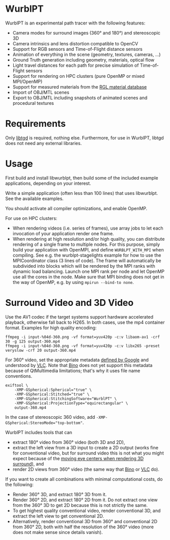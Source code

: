 # WurblPT

WurblPT is an experimental path tracer with the following features:
- Camera modes for surround images (360° and 180°) and stereoscopic 3D
- Camera intrinsics and lens distortion compatible to OpenCV
- Support for RGB sensors and Time-of-Flight distance sensors
- Animation of everything in the scene (geometry, textures, cameras, ...)
- Ground Truth generation including geometry, materials, optical flow
- Light travel distances for each path for precise simulation of
  Time-of-Flight sensors
- Support for rendering on HPC clusters (pure OpenMP or mixed MPI/OpenMP)
- Support for measured materials from the [RGL material database](https://rgl.epfl.ch/materials)
- Import of OBJ/MTL scenes
- Export to OBJ/MTL including snapshots of animated scenes and procedural
  textures


# Requirements

Only [libtgd](https://marlam.de/tgd/) is required, nothing else. Furthermore,
for use in WurblPT, libtgd does not need any external libraries.


# Usage

First build and install libwurblpt, then build some of the included example
applications, depending on your interest.

Write a simple application (often less than 100 lines) that uses libwurblpt.
See the available examples.

You should activate all compiler optimizations, and enable OpenMP.

For use on HPC clusters:
- When rendering videos (i.e. series of frames), use array jobs to let each
  invocation of your application render one frame.
- When rendering at high resolution and/or high quality, you can distribute
  rendering of a single frame to multiple nodes. For this purpose, simply build
  your application with OpenMPI, and define `WURBLPT_WITH_MPI` when compiling.
  See e.g. the wurblpt-stagelights example for how to use the MPICoordinator
  class (3 lines of code). The frame will automatically be subdivided into
  blocks which will be rendered by the MPI ranks with dynamic load balancing.
  Launch one MPI rank per node and let OpenMP use all the cores in the node.
  Make sure that MPI binding does not get in the way of OpenMP, e.g. by using
  `mpirun --bind-to none`.

# Surround Video and 3D Video

Use the AV1 codec if the target systems support hardware accelerated playback,
otherwise fall back to H265. In both cases, use the mp4 container format.
Examples for high quality encoding:
```
ffmpeg -i input-%04d-360.png -vf format=yuv420p -c:v libaom-av1 -crf 30 -g 125 output-360.mp4
ffmpeg -i input-%04d-360.png -vf format=yuv420p -c:v libx265 -preset veryslow -crf 20 output-360.mp4
```

For 360° video, set the appropriate metadata
[defined by Google](https://github.com/google/spatial-media/blob/master/docs/spherical-video-rfc.md)
and understood by [VLC](https://www.videolan.org/vlc/).
Note that [Bino](https://bino3d.org) does not yet support this metadata because
of QtMultimedia limitations; that's why it uses file name conventions.
```
exiftool \
	-XMP-GSpherical:Spherical="true" \
	-XMP-GSpherical:Stitched="true" \
	-XMP-GSpherical:StitchingSoftware="WurblPT" \
	-XMP-GSpherical:ProjectionType="equirectangular" \
	output-360.mp4
```
In the case of stereoscopic 360 video, add `-XMP-GSpherical:StereoMode="top-bottom"`.

WurblPT includes tools that can
- extract 180° video from 360° video (both 3D and 2D),
- extract the left view from a 3D input to create a 2D output (works fine for conventional video,
  but for surround video this is not what you might expect because of the
  [moving eye centers when rendering 3D surround](https://developers.google.com/static/vr/jump/rendering-ods-content.pdf)),
  and
- render 2D views from 360° video (the same way that [Bino](https://bino3d.org) or
  [VLC](https://www.videolan.org/vlc/) do).

If you want to create all combinations with minimal computational costs, do the following:
- Render 360° 3D, and extract 180° 3D from it.
- Render 360° 2D, and extract 180° 2D from it.
  Do not extract one view from the 360° 3D to get 2D because this is not strictly the same.
- To get highest quality conventional video, render conventional 3D, and extract the left view to get conventional 2D.
- Alternatively, render conventional 3D from 360° and conventional 2D from 360° 2D, both
  with half the resolution of the 360° video (more does not make sense since details vanish).
